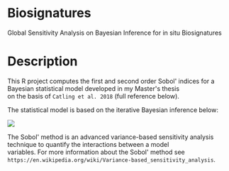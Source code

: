# Biosignatures
Global Sensitivity Analysis on Bayesian Inference for in situ Biosignatures

# Description

This R project computes the first and second order Sobol' indices for a Bayesian statistical model developed in my Master's thesis\
on the basis of `Catling et al. 2018` (full reference below).

The statistical model is based on the iterative Bayesian inference below:

<img src=/>

The Sobol' method is an advanced variance-based sensitivity analysis technique to quantify the interactions between a model\
variables. For more information about the Sobol' method see `https://en.wikipedia.org/wiki/Variance-based_sensitivity_analysis`.

